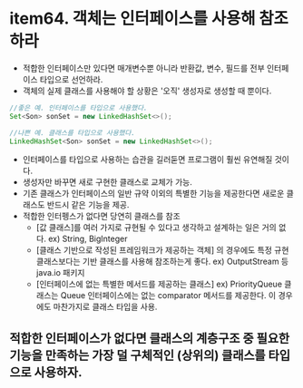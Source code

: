  # item64. 객체는 인터페이스를 사용해 참조하라
  - 적합한 인터페이스만 있다면 매개변수뿐 아니라 반환값, 변수, 필드를 전부 인터페이스 타입으로 선언하라.
  - 객체의 실제 클래스를 사용해야 할 상황은 '오직' 생성자로 생성할 때 뿐이다.
  
  ```java
  //좋은 예. 인터페이스를 타입으로 사용했다.
  Set<Son> sonSet = new LinkedHashSet<>();

  //나쁜 예. 클래스를 타입으로 사용했다.
  LinkedHashSet<Son> sonSet = new LinkedHashSet<>();
  ```
  - 인터페이스를 타입으로 사용하는 습관을 길러둗면 프로그램이 훨씬 유연해질 것이다.
  - 생성자만 바꾸면 새로 구현한 클래스로 교체가 가능.
  - 기존 클래스가 인터페이스의 일반 규약 이외의 특별한 기능을 제공한다면 새로운 클래스도 반드시 같은 기능을 제공.
  - 적합한 인터펭스가 없다면 당연히 클래스를 참조 
    - [값 클래스]를 여러 가지로 규현될 수 있다고 생각하고 설계하는 일은 거의 없다. ex) String, BigInteger   
    - [클래스 기반으로 작성된 프레임워크가 제공하는 객체] 의 경우에도 특정 규현 클래스보다는 기반 클래스를 사용해 참조하는게 좋다. ex) OutputStream 등 java.io 패키지
    - [인터페이스에 없는 특별한 메서드를 제공하는 클래스] ex) PriorityQueue 클래스는 Queue 인터페이스에는 없는 comparator 메서드를 제공한다. 이 경우에도 마찬가지로 클래스 타입을 사용.
  
## 적합한 인터페이스가 없다면 클래스의 계층구조 중 필요한 기능을 만족하는 가장 덜 구체적인 (상위의) 클래스를 타입으로 사용하자.
